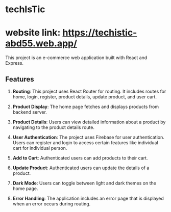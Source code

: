 # techIsTic
# website link: https://techistic-abd55.web.app/

This project is an e-commerce web application built with React and Express.

## Features

1. **Routing**: This project uses React Router for routing. It includes routes for home, login, register, product details, update product, and user cart.

2. **Product Display**: The home page fetches and displays products from backend server.
3. **Product Details**: Users can view detailed information about a product by navigating to the product details route.
4. **User Authentication**: The project uses Firebase for user authentication. Users can register and login to access certain features like individual cart for individual person.

5. **Add to Cart**: Authenticated users can add products to their cart.

6. **Update Product**: Authenticated users can update the details of a product.

7. **Dark Mode**: Users can toggle between light and dark themes on the home page.
8. **Error Handling**: The application includes an error page that is displayed when an error occurs during routing.